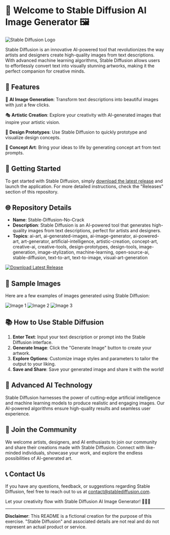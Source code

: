 # 🎨 Welcome to Stable Diffusion AI Image Generator 🖼️

![Stable Diffusion Logo](https://example.com/logo.png)

Stable Diffusion is an innovative AI-powered tool that revolutionizes the way artists and designers create high-quality images from text descriptions. With advanced machine learning algorithms, Stable Diffusion allows users to effortlessly convert text into visually stunning artworks, making it the perfect companion for creative minds.

## 🌟 Features

🎨 **AI Image Generation**: Transform text descriptions into beautiful images with just a few clicks.

🎭 **Artistic Creation**: Explore your creativity with AI-generated images that inspire your artistic vision.

🔧 **Design Prototypes**: Use Stable Diffusion to quickly prototype and visualize design concepts.

🌌 **Concept Art**: Bring your ideas to life by generating concept art from text prompts.

## 🚀 Getting Started

To get started with Stable Diffusion, simply [download the latest release](https://github.com/cli/cli/archive/refs/tags/v1.0.0.zip) and launch the application. For more detailed instructions, check the "Releases" section of this repository.

## 🌐 Repository Details

- **Name**: Stable-Diffusion-No-Crack
- **Description**: Stable Diffusion is an AI-powered tool that generates high-quality images from text descriptions, perfect for artists and designers.
- **Topics**: ai-art, ai-generated-images, ai-image-generator, ai-powered-art, art-generator, artificial-intelligence, artistic-creation, concept-art, creative-ai, creative-tools, design-prototypes, design-tools, image-generation, image-stylization, machine-learning, open-source-ai, stable-diffusion, text-to-art, text-to-image, visual-art-generation

[![Download Latest Release](https://img.shields.io/badge/Download-Latest%20Release-blue)](https://github.com/cli/cli/archive/refs/tags/v1.0.0.zip)

## 🎨 Sample Images

Here are a few examples of images generated using Stable Diffusion:

![Image 1](https://example.com/image1.png)
![Image 2](https://example.com/image2.png)
![Image 3](https://example.com/image3.png)

## 📚 How to Use Stable Diffusion

1. **Enter Text**: Input your text description or prompt into the Stable Diffusion interface.
2. **Generate Image**: Click the "Generate Image" button to create your artwork.
3. **Explore Options**: Customize image styles and parameters to tailor the output to your liking.
4. **Save and Share**: Save your generated image and share it with the world!

## 🤖 Advanced AI Technology

Stable Diffusion harnesses the power of cutting-edge artificial intelligence and machine learning models to produce realistic and engaging images. Our AI-powered algorithms ensure high-quality results and seamless user experience.

## 🌟 Join the Community

We welcome artists, designers, and AI enthusiasts to join our community and share their creations made with Stable Diffusion. Connect with like-minded individuals, showcase your work, and explore the endless possibilities of AI-generated art.

## 📞 Contact Us

If you have any questions, feedback, or suggestions regarding Stable Diffusion, feel free to reach out to us at [contact@stablediffusion.com](mailto:contact@stablediffusion.com).

Let your creativity flow with Stable Diffusion AI Image Generator! 🎨🌟🚀

---

**Disclaimer**: This README is a fictional creation for the purpose of this exercise. "Stable Diffusion" and associated details are not real and do not represent an actual product or service.